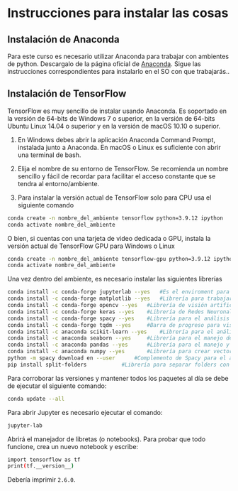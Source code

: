 # Instrucciones para instalar las cosas

## Instalación de Anaconda
Para este curso es necesario utilizar Anaconda para trabajar con ambientes de python. Descargalo de la página oficial de [Anaconda](https://www.anaconda.com/). Sigue las instrucciones correspondientes para instalarlo en el SO con que trabajarás..

## Instalación de TensorFlow
TensorFlow es muy sencillo de instalar usando Anaconda. Es soportado en la versión de 64-bits de Windows 7 o superior, en la versión de 64-bits Ubuntu Linux 14.04 o superior y en la versión de macOS 10.10 o superior.

1. En Windows debes abrir la aplicación Anaconda Command Prompt, instalada junto a Anaconda. En macOS o Linux es suficiente con abrir una terminal de bash.

2. Elija el nombre de su entorno de TensorFlow. Se recomienda un nombre sencillo y fácil de recordar para facilitar el acceso constante que se tendra al entorno/ambiente.

3. Para instalar la versión actual de TensorFlow solo para CPU usa el siguiente comando
```bash
conda create -n nombre_del_ambiente tensorflow python=3.9.12 ipython
conda activate nombre_del_ambiente
```

O bien, si cuentas con una tarjeta de video dedicada o GPU, instala la versión actual de TensorFlow GPU para Windows o Linux
```bash
conda create -n nombre_del_ambiente tensorflow-gpu python=3.9.12 ipython
conda activate nombre_del_ambiente
```

Una vez dentro del ambiente, es necesario instalar las siguientes librerías
```bash
conda install -c conda-forge jupyterlab --yes 	#Es el enviroment para notebooks para poder trabajar
conda install -c conda-forge matplotlib --yes 	#Librería para trabajar con datos y estadísticas
conda install -c conda-forge opencv --yes	#Librería de visión artificial 
conda install -c conda-forge keras --yes	#Librería de Redes Neuronales que se ejecuta sobre TensorFlow
conda install -c conda-forge spacy --yes	#Librería para el análisis de lenguaje
conda install -c conda-forge tqdm --yes		#Barra de progreso para visualizar el entrenamiento de las redes
conda install -c anaconda scikit-learn --yes	#Librería para el análisis de datos predictivo
conda install -c anaconda seaborn --yes		#Librería para el manejo de gráficas y análisis de datos
conda install -c anaconda pandas --yes		#Librería para el manejo y análisis de estructuras de datos
conda install -c anaconda numpy	--yes		#Librería para crear vectores y matrices multidimencionaes
python -m spacy download en --user		#Complemento de Spacy para el análisis del idioma Inglés
pip install split-folders  			#Librería para separar folders con archivos en train, test y validation
```

Para corroborar las versiones y mantener todos los paquetes al día se debe de ejecutar el siguiente comando:

```bash
conda update --all
```

Para abrir Jupyter es necesario ejecutar el comando:

```bash
jupyter-lab
```

Abrirá el manejador de libretas (o notebooks). Para probar que todo funcione, crea un nuevo notebook y escribe:

```bash
import tensorflow as tf 
print(tf.__version__)
```

Debería imprimir `2.6.0`.
